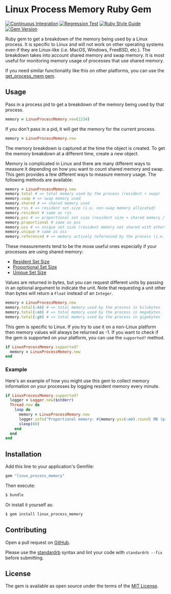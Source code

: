 # Linux Process Memory Ruby Gem

[![Continuous Integration](https://github.com/bdurand/linux_process_memory/actions/workflows/continuous_integration.yml/badge.svg)](https://github.com/bdurand/linux_process_memory/actions/workflows/continuous_integration.yml)
[![Regression Test](https://github.com/bdurand/linux_process_memory/actions/workflows/regression_test.yml/badge.svg)](https://github.com/bdurand/linux_process_memory/actions/workflows/regression_test.yml)
[![Ruby Style Guide](https://img.shields.io/badge/code_style-standard-brightgreen.svg)](https://github.com/testdouble/standard)
[![Gem Version](https://badge.fury.io/rb/linux_process_memory.svg)](https://badge.fury.io/rb/linux_process_memory)

Ruby gem to get a breakdown of the memory being used by a Linux process. It is specific to Linux and will not work on other operating systems even if they are Linux-like (i.e. MacOS, Windows, FreeBSD, etc.). The breakdown takes into account shared memory and swap memory. It is most useful for monitoring memory usage of processes that use shared memory.

If you need similar functionality like this on other platforms, you can use the [get_process_mem gem](https://github.com/zombocom/get_process_mem).

## Usage

Pass in a process pid to get a breakdown of the memory being used by that process.

```ruby
memory = LinuxProcessMemory.new(1234)
```

If you don't pass in a pid, it will get the memory for the current process.

```ruby
memory = LinuxProcessMemory.new
```

The memory breakdown is captured at the time the object is created. To get the memory breakdown at a different time, create a new object.

Memory is complicated in Linux and there are many different ways to measure it depending on how you want to count shared memory and swap. This gem provides a few different ways to measure memory usage. The following methods are available:

```ruby
memory = LinuxProcessMemory.new
memory.total # => total memory used by the process (resident + swap)
memory.swap # => swap memory used
memory.shared # => shared memory used
memory.rss # => resident set size (i.e. non-swap memory allocated)
memory.resident # same as rss
memory.pss # => proportional set size (resident size + shared memory / number of processes)
memory.proportional # same as pss
memory.uss # => unique set size (resident memory not shared with other processes)
memory.unique # same as uss
memory.referenced # => memory actively referenced by the process (i.e. non-freeable memory)
```

These measurements tend to be the mose useful ones especially if your processes are using shared memory:

- [Resident Set Size](https://en.wikipedia.org/wiki/Resident_set_size)
- [Proportional Set Size](https://en.wikipedia.org/wiki/Proportional_set_size)
- [Unique Set Size](https://en.wikipedia.org/wiki/Unique_set_size)

Values are returned in bytes, but you can request different units by passing in an optional argument to indicate the unit. Note that requesting a unit other than bytes will return a `Float` instead of an `Integer`.

```ruby
memory = LinuxProcessMemory.new
memory.total(:kb) # => total memory used by the process in kilobytes
memory.total(:mb) # => total memory used by the process in megabytes
memory.total(:gb) # => total memory used by the process in gigabytes
```

This gem is specific to Linux. If you try to use it on a non-Linux platform then memory values will always be returned as -1. If you want to check if the gem is supported on your platform, you can use the `supported?` method.

```ruby
if LinuxProcessMemory.supported?
  memory = LinuxProcessMemory.new
end
```

### Example

Here's an example of how you might use this gem to collect memory information on your processes by logging resident memory every minute.

```ruby
if LinuxProcessMemory.supported?
  logger = Logger.new($stderr)
  Thread.new do
    loop do
      memory = LinuxProcessMemory.new
      logger.info("Proportional memory: #{memory.pss(:mb).round} MB (pid: #{Process.pid})")
      sleep(60)
    end
  end
end
```

## Installation

Add this line to your application's Gemfile:

```ruby
gem "linux_process_memory"
```

Then execute:
```bash
$ bundle
```

Or install it yourself as:
```bash
$ gem install linux_process_memory
```

## Contributing

Open a pull request on [GitHub](https://github.com/bdurand/linux_process_memory).

Please use the [standardrb](https://github.com/testdouble/standard) syntax and lint your code with `standardrb --fix` before submitting.

## License

The gem is available as open source under the terms of the [MIT License](https://opensource.org/licenses/MIT).